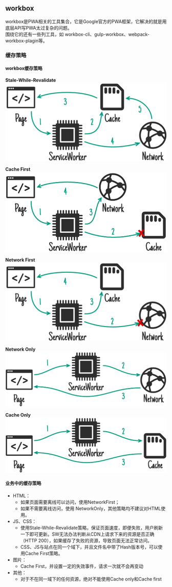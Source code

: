## workbox

workbox是PWA相关的工具集合，它是Google官方的PWA框架，它解决的就是用底层API写PWA太过复杂的问题。  
围绕它的还有一些列工具，如 workbox-cli、gulp-workbox、webpack-workbox-plagin等。

### 缓存策略
#### workbox缓存策略 
**Stale-While-Revalidate**
![Stale-While-Revalidate](./img/Stale-While-Revalidate.png)

**Cache First**
![Cache First](./img/Cache%20First.png)

**Network First**
![Network First](./img/Network%20First.png)

**Network Only**
![Network Only](./img/Network%20Only.png)

**Cache Only**
![Cache Only](./img/Cache%20Only.png)

#### 业务中的缓存策略
* HTML：
  * 如果页面需要离线可以访问，使用NetworkFirst；
  * 如果不需要离线访问，使用 NetworkOnly，其他策略均不建议对HTML使用。
* JS、CSS：
  * 使用Stale-While-Revalidate策略，保证页面速度，即便失败，用户刷新一下即可更新。SW无法办法判断从CDN上请求下来的资源是否正确（HTTP 200），如果缓存了失败的资源，导致页面无法正常访问。
  *  CSS、JS与站点在同一个域下，并且文件名中带了Hash版本号，可以使用Cache First策略。
* 图片：
  * Cache First，并设置一定的失效事件，请求一次就不会再变动
* 其他：
  * 对于不在同一域下的任何资源，绝对不能使用Cache only和Cache first

